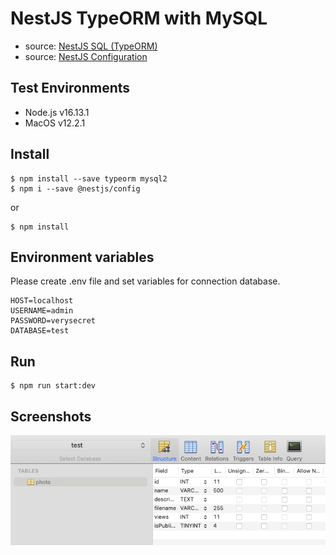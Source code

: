 # NestJS TypeORM with MySQL
- source: [NestJS SQL (TypeORM)](https://docs.nestjs.com/recipes/sql-typeorm)
- source: [NestJS Configuration](https://docs.nestjs.com/techniques/configuration)

## Test Environments
- Node.js v16.13.1
- MacOS v12.2.1

## Install
```ssh
$ npm install --save typeorm mysql2
$ npm i --save @nestjs/config
```
or
```ssh
$ npm install 
```

## Environment variables
Please create .env file and set variables for connection database.
```
HOST=localhost
USERNAME=admin
PASSWORD=verysecret
DATABASE=test
```

## Run
```ssh
$ npm run start:dev
```

## Screenshots
![Photo Table](screenshots/photo-table.png)
